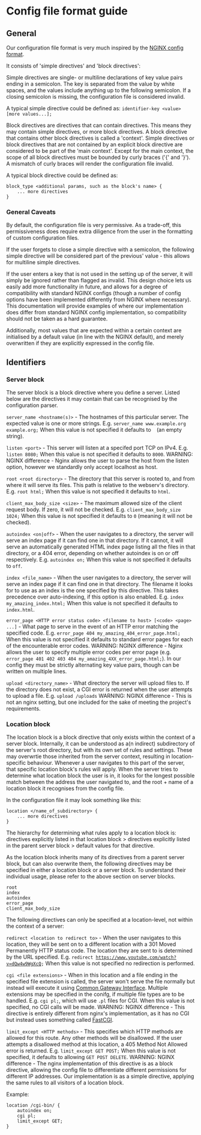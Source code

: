 # Config file format guide

## General
Our configuration file format is very much inspired by the [NGINX config format](http://nginx.org/en/docs/beginners_guide.html#conf_structure).

It consists of 'simple directives' and 'block directives':

Simple directives are single- or multiline declarations of key value pairs ending in a semicolon.
The key is separated from the value by white spaces, and the values include anything up to the following semicolon.
If a closing semicolon is missing, the configuration file is considered invalid.

A typical simple directive could be defined as:
`identifier-key <value> [more values...];`

Block directives are directives that can contain directives. This means they may contain simple directives, or
more block directives. A block directive that contains other block directives is called a 'context'. Simple directives or block directives that are not contained by an explicit block directive are considered to be part of the 'main context'.
Except for the main context, the scope of all block directives must be bounded by curly braces ('{' and '}'). A mismatch of curly braces will render the configuration file invalid.

A typical block directive could be defined as:
```
block_type <additional params, such as the block's name> {
    ... more directives
}
```

### General Caveats
By default, the configuration file is very permissive. 
As a trade-off, this permissiveness does require extra diligence from the user in the formatting of custom configuration files.

If the user forgets to close a simple directive with a semicolon, the following simple directive will be considered part of the previous' value - this allows for multiline simple directives. 

If the user enters a key that is not used in the setting up of the server, it will simply be ignored rather than flagged as invalid. This design choice lets us easily add more functionality in future, and allows for a degree of compatibility with standard NGINX configs (though a number of config options have been implemented differently from NGINX where necessary). This documentation will provide examples of where our implementation does differ from standard NGINX config implementation, so compatibility should not be taken as a hard guarantee.

Additionally, most values that are expected within a certain context are initialised by a default value (in line with the NGINX default), and merely overwritten if they are explicitly expressed in the config file.

## Identifiers

### Server block
The server block is a block directive where you define a server.
Listed below are the directives it may contain that can be recognised by the configuration parser.

`server_name <hostname(s)>` - The hostnames of this particular server. The expected value is one or more strings.
E.g. `server_name www.example.org example.org;`
When this value is not specified it defaults to ` ` (an empty string).

`listen <port>` - This server will listen at a specifed port TCP on IPv4.
E.g. `listen 8080;`
When this value is not specified it defaults to `8000`.
WARNING: NGINX difference - Nginx allows the user to parse the host from the listen option, however we standardly only accept localhost as host.

`root <root directory>` - The directory that this server is rooted to, and from where it will serve its files. This path is relative to the webserv's directory.
E.g. `root html;`
When this value is not specified it defaults to `html`.

`client_max_body_size <size>` - The maximum allowed size of the client request body. If zero, it will not be checked.
E.g. `client_max_body_size 1024;`
When this value is not specified it defaults to `0` (meaning it will not be checked).

`autoindex <on|off>` - When the user navigates to a directory, the server will serve an index page if it can find one in that directory. If it cannot, it will serve an automatically generated HTML index page listing all the files in that directory, or a 404 error, depending on whether autoindex is on or off respectively.
E.g. `autoindex on;`
When this value is not specified it defaults to `off`.

`index <file_name>` - When the user navigates to a directory, the server will serve an index page if it can find one in that directory. The filename it looks for to use as an index is the one specified by this directive. This takes precedence over auto-indexing, if this option is also enabled.
E.g. `index my_amazing_index.html;`
When this value is not specified it defaults to `index.html`.

`error_page <HTTP error status code> <filename to host> [<code> <page> ...]` - What page to serve in the event of an HTTP error matching the specified code.
E.g. `error_page 404 my_amazing_404_error_page.html;`
When this value is not specified it defaults to standard error pages for each of the encounterable error codes.
WARNING: NGINX difference - Nginx allows the user to specify multiple error codes per error page (e.g. `error_page 401 402 403 404 my_amazing_4XX_error_page.html;`). In our config they must be strictly alternating key value pairs, though can be written on multiple lines.

`upload <directory_name>` - What directory the server will upload files to. If the directory does not exist, a CGI error is returned when the user attempts to upload a file.
E.g. `upload /uploads`
WARNING: NGINX difference - This is not an nginx setting, but one included for the sake of meeting the project's requirements.

### Location block
The location block is a block directive that only exists within the context of a server block. Internally, it can be understood as a(n indirect) subdirectory of the server's root directory, but with its own set of rules and settings. These may overwrtie those inherited from the server context, resulting in location-specific behaviour. Whenever a user navigates to this part of the server, that specific location block's rules will apply. When the server tries to determine what location block the user is in, it looks for the longest possible match between the address the user navigated to, and the root + name of a location block it recognises from the config file.

In the configuration file it may look something like this: 
```
location </name_of_subdirectory> {
    ... more directives
}
```

The hierarchy for determining what rules apply to a location block is:
directives explicitly listed in that location block > 
directives explicitly listed in the parent server block >
default values for that directive.

As the location block inherits many of its directives from a parent server block, but can also overwrite them, the following directives may be specified in either a location block or a server block. To understand their individual usage, please refer to the above section on server blocks.

```
root
index
autoindex
error_page
client_max_body_size
```

The following directives can only be specified at a location-level, not within the context of a server:

`redirect <location to redirect to>` - When the user navigates to this location, they will be sent on to a different location with a 301 Moved Permanently HTTP status code. The location they are sent to is determined by the URL specified.
E.g. `redirect `[`https://www.youtube.com/watch?v=dQw4w9WgXcQ`](https://www.youtube.com/watch?v=dQw4w9WgXcQ)`;`
When this value is not specified no redirection is performed.

`cgi <file extensions>` - When in this location and a file ending in the specified file extension is called, the server won't serve the file normally but instead will execute it using [Common Gateway Interface](https://en.wikipedia.org/wiki/Common_Gateway_Interface). Multiple extensions may be specified in the conifg, if multiple file types are to be handled.
E.g. `cgi pl;`, which will use `.pl` files for CGI.
When this value is not specified, no CGI calls will be made.
WARNING: NGINX difference - This directive is entirely different from nginx's implementation, as it has no CGI but instead uses something called [FastCGI](https://en.wikipedia.org/wiki/FastCGI).

`limit_except <HTTP methods>` - This specifies which HTTP methods are allowed for this route. Any other methods will be disallowed. If the user attempts a disallowed method at this location, a 405 Method Not Allowed error is returned.
E.g. `limit_except GET POST;`
When this value is not specified, it defaults to allowing `GET POST DELETE`.
WARNING: NGINX difference - The nginx implementation of this directive is as a block directive, allowing the config file to differentiate different permissions for different IP addresses. Our implementation is as a simple directive, applying the same rules to all visitors of a location block.

Example:
```
location /cgi-bin/ {
    autoindex on;
    cgi pl;
    limit_except GET;
}
```
